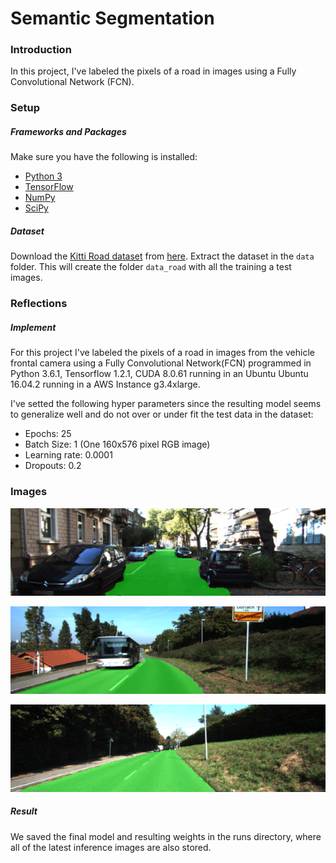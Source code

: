 # Semantic Segmentation
### Introduction
In this project, I've labeled the pixels of a road in images using a Fully Convolutional Network (FCN).

### Setup
##### Frameworks and Packages
Make sure you have the following is installed:
 - [Python 3](https://www.python.org/)
 - [TensorFlow](https://www.tensorflow.org/)
 - [NumPy](http://www.numpy.org/)
 - [SciPy](https://www.scipy.org/)
 
##### Dataset
Download the [Kitti Road dataset](http://www.cvlibs.net/datasets/kitti/eval_road.php) from [here](http://www.cvlibs.net/download.php?file=data_road.zip).  Extract the dataset in the `data` folder.  This will create the folder `data_road` with all the training a test images.

### Reflections
##### Implement
For this project I've labeled the pixels of a road in images from the vehicle frontal camera using a Fully Convolutional Network(FCN)
programmed in Python 3.6.1, Tensorflow 1.2.1, CUDA 8.0.61 running in an Ubuntu Ubuntu 16.04.2 running in a AWS Instance g3.4xlarge. 

I've setted the following hyper parameters since the resulting model seems to generalize well and do not over or under fit the test data in the dataset:

- Epochs: 25
- Batch Size: 1 (One 160x576 pixel RGB image)
- Learning rate: 0.0001
- Dropouts: 0.2

### Images 
![image](./runs/1510697291.4966705/uu_000099.png)

![image](./runs/1510697291.4966705/um_000032.png)

![image](./runs/1510697291.4966705/um_000018.png) 

       
##### Result
We saved the final model and resulting weights in the runs directory, where all of the latest inference images are also stored.

